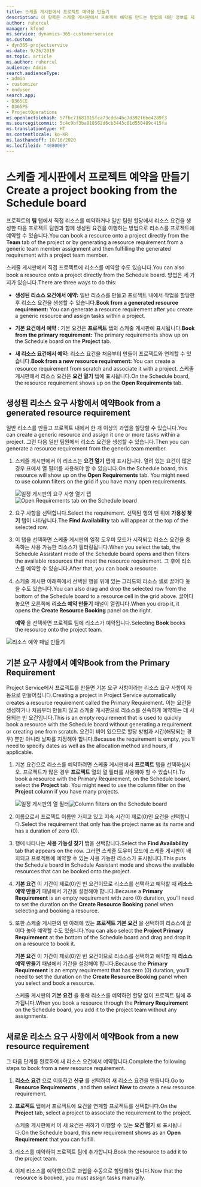 ```yaml
---
title: 스케줄 게시판에서 프로젝트 예약을 만들기
description: 이 항목은 스케줄 게시판에서 프로젝트 예약을 만드는 방법에 대한 정보를 제공합니다.
author: ruhercul
manager: kfend
ms.service: dynamics-365-customerservice
ms.custom:
- dyn365-projectservice
ms.date: 9/26/2019
ms.topic: article
ms.author: ruhercul
audience: Admin
search.audienceType:
- admin
- customizer
- enduser
search.app:
- D365CE
- D365PS
- ProjectOperations
ms.openlocfilehash: 57fbc71681015fca73cdda4bc7d392f6be4289f3
ms.sourcegitcommit: 5c4c9bf3ba018562d6cb3443c01d550489c415fa
ms.translationtype: HT
ms.contentlocale: ko-KR
ms.lasthandoff: 10/16/2020
ms.locfileid: "4080069"
---
```

# <a name="create-a-project-booking-from-the-schedule-board"></a><span data-ttu-id="7544a-103">스케줄 게시판에서 프로젝트 예약을 만들기</span><span class="sxs-lookup"><span data-stu-id="7544a-103">Create a project booking from the Schedule board</span></span>

<span data-ttu-id="7544a-104">프로젝트의 **팀** 탭에서 직접 리소스를 예약하거나 일반 팀원 할당에서 리소스 요건을 생성한 다음 프로젝트 팀원과 함께 생성된 요건을 이행하는 방법으로 리소스를 프로젝트에 예약할 수 있습니다.</span><span class="sxs-lookup"><span data-stu-id="7544a-104">You can book a resource onto a project directly from the **Team** tab of the project or by generating a resource requirement from a generic team member assignment and then fulfilling the generated requirement with a project team member.</span></span>

<span data-ttu-id="7544a-105">스케줄 게시판에서 직접 프로젝트에 리소스를 예약할 수도 있습니다.</span><span class="sxs-lookup"><span data-stu-id="7544a-105">You can also book a resource onto a project directly from the Schedule board.</span></span> <span data-ttu-id="7544a-106">방법은 세 가지가 있습니다.</span><span class="sxs-lookup"><span data-stu-id="7544a-106">There are three ways to do this:</span></span>

- <span data-ttu-id="7544a-107">**생성된 리소스 요건에서 예약:** 일반 리소스를 만들고 프로젝트 내에서 작업을 할당한 후 리소스 요건을 생성할 수 있습니다.</span><span class="sxs-lookup"><span data-stu-id="7544a-107">**Book from a generated resource requirement:** You can generate a resource requirement after you create a generic resource and assign tasks within a project.</span></span>

- <span data-ttu-id="7544a-108">**기본 요건에서 예약** : 기본 요건은 **프로젝트** 탭의 스케줄 게시판에 표시됩니다.</span><span class="sxs-lookup"><span data-stu-id="7544a-108">**Book from the primary requirement:** The primary requirements show up on the Schedule board on the **Project** tab.</span></span> 

- <span data-ttu-id="7544a-109">**새 리소스 요건에서 예약:** 리소스 요건을 처음부터 만들어 프로젝트와 연계할 수 있습니다.</span><span class="sxs-lookup"><span data-stu-id="7544a-109">**Book from a new resource requirement:** You can create a resource requirement from scratch and associate it with a project.</span></span> <span data-ttu-id="7544a-110">스케줄 게시판에서 리소스 요건은 **요건 열기** 탭에 표시됩니다.</span><span class="sxs-lookup"><span data-stu-id="7544a-110">On the Schedule board, the resource requirement shows up on the **Open Requirements** tab.</span></span>

## <a name="book-from-a-generated-resource-requirement"></a><span data-ttu-id="7544a-111">생성된 리소스 요구 사항에서 예약</span><span class="sxs-lookup"><span data-stu-id="7544a-111">Book from a generated resource requirement</span></span>

<span data-ttu-id="7544a-112">일반 리소스를 만들고 프로젝트 내에서 한 개 이상의 과업을 할당할 수 있습니다.</span><span class="sxs-lookup"><span data-stu-id="7544a-112">You can create a generic resource and assign it one or more tasks within a project.</span></span> <span data-ttu-id="7544a-113">그런 다음 일반 팀원에서 리소스 요건을 생성할 수 있습니다.</span><span class="sxs-lookup"><span data-stu-id="7544a-113">Then you can generate a resource requirement from the generic team member.</span></span> 

1.  <span data-ttu-id="7544a-114">스케줄 게시판에서 이 리소스는 **요건 열기** 탭에 표시됩니다. 열려 있는 요건이 많은 경우 표에서 열 필터를 사용해야 할 수 있습니다.</span><span class="sxs-lookup"><span data-stu-id="7544a-114">On the Schedule board, this resource will show up on the **Open Requirements** tab. You might need to use column filters on the grid if you have many open requirements.</span></span> 

    <span data-ttu-id="7544a-115">![일정 게시판의 요구 사항 열기 탭](media/FAQ-Project-Booking-Schedule-Board-1.png "예약 및 할당 테이블의 스크린샷")</span><span class="sxs-lookup"><span data-stu-id="7544a-115">![Open Requirements tab on the Schedule board](media/FAQ-Project-Booking-Schedule-Board-1.png "Screenshot of bookings and assignments table")</span></span>

2. <span data-ttu-id="7544a-116">요구 사항을 선택합니다.</span><span class="sxs-lookup"><span data-stu-id="7544a-116">Select the requirement.</span></span> <span data-ttu-id="7544a-117">선택된 행의 맨 위에 **가용성 찾기** 탭이 나타납니다.</span><span class="sxs-lookup"><span data-stu-id="7544a-117">The **Find Availability** tab will appear at the top of the selected row.</span></span>
 
3. <span data-ttu-id="7544a-118">이 탭을 선택하면 스케줄 게시판의 일정 도우미 모드가 시작되고 리소스 요건을 충족하는 사용 가능한 리소스가 필터링됩니다.</span><span class="sxs-lookup"><span data-stu-id="7544a-118">When you select the tab, the Schedule Assistant mode of the Schedule board opens and then filters the available resources that meet the resource requirement.</span></span> <span data-ttu-id="7544a-119">그 후에 리소스를 예약할 수 있습니다.</span><span class="sxs-lookup"><span data-stu-id="7544a-119">After that, you can book a resource.</span></span>

4. <span data-ttu-id="7544a-120">스케줄 게시판 아래쪽에서 선택된 행을 위에 있는 그리드의 리소스 셀로 끌어다 놓을 수도 있습니다.</span><span class="sxs-lookup"><span data-stu-id="7544a-120">You can also drag and drop the selected row from the bottom of the Schedule board to a resource cell in the grid above.</span></span> <span data-ttu-id="7544a-121">끌어다 놓으면 오른쪽에 **리소스 예약 만들기** 패널이 열립니다.</span><span class="sxs-lookup"><span data-stu-id="7544a-121">When you drop it, it opens the **Create Resource Booking** panel on the right.</span></span>

    <span data-ttu-id="7544a-122">**예약** 을 선택하면 프로젝트 팀에 리소스가 예약됩니다.</span><span class="sxs-lookup"><span data-stu-id="7544a-122">Selecting **Book** books the resource onto the project team.</span></span>

![리소스 예약 패널 만들기](media/FAQ-Project-Booking-Schedule-Board-6.png "")
 

## <a name="book-from-the-primary-requirement"></a><span data-ttu-id="7544a-124">기본 요구 사항에서 예약</span><span class="sxs-lookup"><span data-stu-id="7544a-124">Book from the Primary Requirement</span></span>

<span data-ttu-id="7544a-125">Project Service에서 프로젝트를 만들면 기본 요구 사항이라는 리소스 요구 사항이 자동으로 만들어집니다.</span><span class="sxs-lookup"><span data-stu-id="7544a-125">Creating a project in Project Service automatically creates a resource requirement called the Primary Requirement.</span></span> <span data-ttu-id="7544a-126">이는 요건을 생성하거나 처음부터 만들지 않고 스케줄 게시판으로 리소스를 신속하게 예약하는 데 사용되는 빈 요건입니다.</span><span class="sxs-lookup"><span data-stu-id="7544a-126">This is an empty requirement that is used to quickly book a resource with the Schedule board without generating a requirement or creating one from scratch.</span></span> <span data-ttu-id="7544a-127">요건이 비어 있으므로 할당 방법과 시간(해당되는 경우) 뿐만 아니라 날짜를 지정해야 합니다.</span><span class="sxs-lookup"><span data-stu-id="7544a-127">Because the requirement is empty, you’ll need to specify dates as well as the allocation method and hours, if applicable.</span></span> 

1. <span data-ttu-id="7544a-128">기본 요건으로 리소스를 예약하려면 스케줄 게시판에서 **프로젝트** 탭을 선택하십시오. 프로젝트가 많은 경우 **프로젝트** 열의 열 필터를 사용해야 할 수 있습니다.</span><span class="sxs-lookup"><span data-stu-id="7544a-128">To book a resource with the Primary Requirement, on the Schedule board, select the **Project** tab. You might need to use the column filter on the **Project** column if you have many projects.</span></span>

   <span data-ttu-id="7544a-129">![일정 게시판의 열 필터](media/FAQ-Project-Booking-Schedule-Board-2.png "예약 및 할당 테이블의 스크린샷")</span><span class="sxs-lookup"><span data-stu-id="7544a-129">![Column filters on the Schedule board](media/FAQ-Project-Booking-Schedule-Board-2.png "Screenshot of bookings and assignments table")</span></span>

2. <span data-ttu-id="7544a-130">이름으로서 프로젝트 이름만 가지고 있고 지속 시간이 제로(0)인 요건을 선택합니다.</span><span class="sxs-lookup"><span data-stu-id="7544a-130">Select the requirement that only has the project name as its name and has a duration of zero (0).</span></span>

3. <span data-ttu-id="7544a-131">행에 나타나는 **사용 가능성 찾기** 탭을 선택합니다.</span><span class="sxs-lookup"><span data-stu-id="7544a-131">Select the **Find Availability** tab that appears on the row.</span></span> <span data-ttu-id="7544a-132">그러면 스케줄 도우미 모드에 스케줄 게시판이 배치되고 프로젝트에 예약할 수 있는 사용 가능한 리소스가 표시됩니다.</span><span class="sxs-lookup"><span data-stu-id="7544a-132">This puts the Schedule board in Schedule Assistant mode and shows the available resources that can be booked onto the project.</span></span>

4. <span data-ttu-id="7544a-133">**기본 요건** 이 기간이 제로(0)인 빈 요건이므로 리소스를 선택하고 예약할 때 **리소스 예약 만들기** 패널에서 기간을 설정해야 합니다.</span><span class="sxs-lookup"><span data-stu-id="7544a-133">Because a **Primary Requirement** is an empty requirement with zero (0) duration, you’ll need to set the duration on the **Create Resource Booking** panel when selecting and booking a resource.</span></span>

5. <span data-ttu-id="7544a-134">또한 스케줄 게시판의 맨 아래에 있는 **프로젝트 기본 요건** 을 선택하여 리소스에 끌어다 놓아 예약할 수도 있습니다.</span><span class="sxs-lookup"><span data-stu-id="7544a-134">You can also select the **Project Primary Requirement** at the bottom of the Schedule board and drag and drop it on a resource to book it.</span></span>
 
    <span data-ttu-id="7544a-135">**기본 요건** 이 기간이 제로(0)인 빈 요건이므로 리소스를 선택하고 예약할 때 **리소스 예약 만들기** 패널에서 기간을 설정해야 합니다.</span><span class="sxs-lookup"><span data-stu-id="7544a-135">Because the **Primary Requirement** is an empty requirement that has zero (0) duration, you’ll need to set the duration on the **Create Resource Booking** panel when you select and book a resource.</span></span>
 
    <span data-ttu-id="7544a-136">스케줄 게시판의 **기본 요건** 을 통해 리소스를 예약하면 할당 없이 프로젝트 팀에 추가됩니다.</span><span class="sxs-lookup"><span data-stu-id="7544a-136">When you book a resource through the **Primary Requirement** on the Schedule board, you add it to the project team without any assignments.</span></span>
 
## <a name="book-from-a-new-resource-requirement"></a><span data-ttu-id="7544a-137">새로운 리소스 요구 사항에서 예약</span><span class="sxs-lookup"><span data-stu-id="7544a-137">Book from a new resource requirement</span></span>
<span data-ttu-id="7544a-138">그 다음 단계를 완료하여 새 리소스 요건에서 예약합니다.</span><span class="sxs-lookup"><span data-stu-id="7544a-138">Complete the following steps to book from a new resource requirement.</span></span> 

1. <span data-ttu-id="7544a-139">**리소스 요건** 으로 이동하고 **신규** 를 선택하여 새 리소스 요건을 만듭니다.</span><span class="sxs-lookup"><span data-stu-id="7544a-139">Go to **Resource Requirements** , and then select **New** to create a new resource requirement.</span></span>

2. <span data-ttu-id="7544a-140">**프로젝트** 탭에서 프로젝트에 요건을 연계할 프로젝트를 선택합니다.</span><span class="sxs-lookup"><span data-stu-id="7544a-140">On the **Project** tab, select a project to associate the requirement to the project.</span></span>
 
    <span data-ttu-id="7544a-141">스케줄 게시판에서 이 새 요건은 귀하가 이행할 수 있는 **요건 열기** 로 표시됩니다.</span><span class="sxs-lookup"><span data-stu-id="7544a-141">On the Schedule board, this new requirement shows as an **Open Requirement** that you can fulfill.</span></span>

3. <span data-ttu-id="7544a-142">리소스를 예약하여 프로젝트 팀에 추가합니다.</span><span class="sxs-lookup"><span data-stu-id="7544a-142">Book the resource to add it to the project team.</span></span>

4. <span data-ttu-id="7544a-143">이제 리소스를 예약했으므로 과업을 수동으로 할당해야 합니다.</span><span class="sxs-lookup"><span data-stu-id="7544a-143">Now that the resource is booked, you must assign tasks manually.</span></span>

